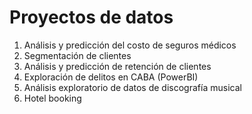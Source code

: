 # Proyectos de datos

1. Análisis y predicción del costo de seguros médicos
2. Segmentación de clientes
3. Análisis y predicción de retención de clientes
4. Exploración de delitos en CABA (PowerBI)
5. Análisis exploratorio de datos de discografía musical
6. Hotel booking
